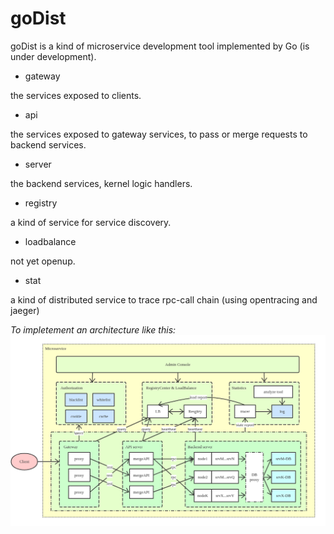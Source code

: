 # goDist

goDist is a kind of microservice development tool implemented by Go (is under development).

- gateway 

the services exposed to clients.

- api

the services exposed to gateway services, to pass or merge requests to backend services.

- server

the backend services, kernel logic handlers.

- registry

a kind of service for service discovery.

- loadbalance

not yet openup.

- stat

a kind of distributed service to trace rpc-call chain (using opentracing and jaeger)

*To impletement an architecture like this:*
![microservice](./microservice.png)
